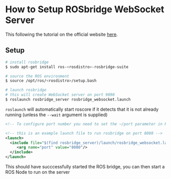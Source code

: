 # How to Setup ROSbridge WebSocket Server

This following the tutorial on the official website [here](http://wiki.ros.org/rosbridge_suite/Tutorials/RunningRosbridge).

## Setup

```bash
# install rosbridge
$ sudo apt-get install ros-<rosdistro>-rosbridge-suite

# source the ROS environment
$ source /opt/ros/<rosdistro>/setup.bash

# launch rosbridge
# this will create WebSocket server on port 9090
$ roslaunch rosbridge_server rosbridge_websocket.launch
```

`roslaunch` will automatically start roscore if it detects that it is not already running (unless the `--wait` argument is supplied)
```xml
<!-- To configure port number you need to set the ~/port parameter in ROS -->

<!-- this is an example launch file to run rosbridge on port 8080 -->
<launch>
  <include file="$(find rosbridge_server)/launch/rosbridge_websocket.launch"> 
     <arg name="port" value="8080"/>
  </include>
</launch>
```

This should have succcessfully started the ROS bridge, you can then start a ROS Node to run on the server 
